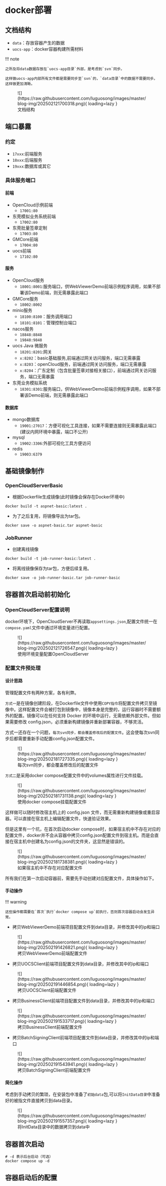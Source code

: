 # docker部署

## 文档结构

- `data`：存放容器产生的数据
- `uocs-app`：docker容器构建所需材料

!!! note

	之所及将data数据存放在`uocs-app目录`外部，是考虑到`svn`同步。

	这样做uocs-app内部所有文件都是需要同步至`svn`的，`data目录`中的数据不需要同步。这样做更加清晰。

<figure markdown="span">
  ![](https://raw.githubusercontent.com/luguosong/images/master/blog-img/202502121700318.png){ loading=lazy }
  <figcaption>文档结构</figcaption>
</figure>

## 端口暴露

### 约定

- `17xxx`:前端服务
- `18xxx`:后端服务
- `19xxx`:数据库或其它

### 具体服务端口

#### 前端

- OpenCloud示例前端
	- `17001:80`
- 东莞模拟业务系统前端
	- `17002:80`
- 东莞批量签章定制
	- `17003:80`
- GMCore前端
  - `17004:80`
- uocs前端
	- `17102:80`

#### 服务

- OpenCloud服务
	- `18001:8001`:服务端口，供WebViewerDemo前端示例程序调用，如果不部署该Demo前端，则无需暴露此端口
- GMCore服务
	- `18002:8002`
- minio服务
	- `18100:8100`：服务调用端口
	- `18101:8101`：管理控制台端口
- nacos服务
	- `18848:8848`
	- `19848:9848`
- uocs Java 微服务
	- `18201:8201`:网关
	- `x:8202`：basic基础服务,前端通过网关访问服务，端口无需暴露
	- `x:8203`：openCloud服务，前端通过网关访问服务，端口无需暴露
	- `x:8204`：广东定制（包含批量签章对接相关接口），前端通过网关访问服务，端口无需暴露
- 东莞业务模拟系统
	- `18301:8301`:服务端口，供WebViewerDemo前端示例程序调用，如果不部署该Demo前端，则无需暴露此端口

#### 数据库

- mongo数据库
    - `19001:27017`：方便可视化工具连接，如果不需要连接则无需暴露此端口(建议内网环境中暴露，端口不公开)
- mysql
    - `19002:3306`:外部可视化工具方便访问
- redis
	- `19003:6379`

## 基础镜像制作

### OpenCloudServerBasic

- 根据Dockerfile生成镜像(此时镜像会保存在Docker环境中)

```shell
docker build -t aspnet-basic:latest .
```

- 为了之后复用，将镜像导出为tar包。

```shell
docker save -o aspnet-basic.tar aspnet-basic
```

### JobRunner

- 创建离线镜像

```shell
docker build -t job-runner-basic:latest .
```

- 将离线镜像保存为tar包，方便后续复用。

```shell
docker save -o job-runner-basic.tar job-runner-basic
```

## 容器首次启动前初始化

### OpenCloudServer配置说明

docker环境下，OpenCloudServer不再读取`appsettings.json`,配置文件统一在`compose.yaml`文件中通过环境变量进行配置。

<figure markdown="span">
  ![](https://raw.githubusercontent.com/luguosong/images/master/blog-img/202502121726547.png){ loading=lazy }
  <figcaption>使用环境变量配置OpenCloudServer</figcaption>
</figure>

### 配置文件预处理

#### 设计思路

管理配置文件有两种方案，各有利弊。

`方式一`是在镜像创建阶段，在Dockerfile文件中使用`COPY指令`将配置文件拷贝至镜像中。这样配置文件会被打包到镜像中，镜像本身是完整的，运行容器时不需要额外的配置。镜像可以在任何支持
Docker 的环境中运行，无需依赖外部文件。但如果需要修改 config.json，必须重新构建镜像并重新部署容器，不够灵活。

方式一还存在一个问题，`每次svn同步，都会覆盖修改后的配置文件`。这会使每次svn同步后都需要重新手动配置config.json配置文件。

<figure markdown="span">
  ![](https://raw.githubusercontent.com/luguosong/images/master/blog-img/202502181727335.png){ loading=lazy }
  <figcaption>每次svn同步，都会覆盖修改后的配置文件</figcaption>
</figure>

`方式二`是采用docker compose配置文件中的volumes属性进行文件挂载。

<figure markdown="span">
  ![](https://raw.githubusercontent.com/luguosong/images/master/blog-img/202502181731138.png){ loading=lazy }
  <figcaption>使用docker compose挂载配置文件</figcaption>
</figure>

这样做可以随时修改宿主机上的 config.json 文件，而无需重新构建镜像或重启容器。可以直接在宿主机上编辑配置文件，快速验证效果。

但是这里有一个坑，在首次启动docker
compose时，如果宿主机中不存在对应的配置文件，docker并不会从容器中拷贝config.json配置文件到宿主机。而是会直接在宿主机中创建名为config.json的文件夹，这显然是错误的。

<figure markdown="span">
  ![](https://raw.githubusercontent.com/luguosong/images/master/blog-img/202502181738381.png){ loading=lazy }
  <figcaption>如果宿主机中不存在对应配置文件</figcaption>
</figure>

所有我们在第一次启动容器前，需要先手动创建对应配置文件，具体操作如下。

#### 手动操作

!!! warning

	这些操作都需要在`首次`执行`docker compose up`前执行，否则首次容器启动会发生异常。

- 拷贝WebViewerDemo前端项目配置文件到data目录，并修改其中的ip和端口

<figure markdown="span">
  ![](https://raw.githubusercontent.com/luguosong/images/master/blog-img/202502191426821.png){ loading=lazy }
  <figcaption>拷贝WebViewerDemo前端配置文件</figcaption>
</figure>

- 拷贝UOCSClient前端项目配置文件到data目录，并修改其中的ip和端口

<figure markdown="span">
  ![](https://raw.githubusercontent.com/luguosong/images/master/blog-img/202502191446854.png){ loading=lazy }
  <figcaption>拷贝UOCSClient前端配置文件</figcaption>
</figure>

- 拷贝BusinessClient前端项目配置文件到data目录，并修改其中的ip和端口

<figure markdown="span">
  ![](https://raw.githubusercontent.com/luguosong/images/master/blog-img/202502191533717.png){ loading=lazy }
  <figcaption>拷贝BusinessClient前端配置文件</figcaption>
</figure>

- 拷贝BatchSigningClient前端项目配置文件到data目录，并修改其中的ip和端口

<figure markdown="span">
  ![](https://raw.githubusercontent.com/luguosong/images/master/blog-img/202502191543941.png){ loading=lazy }
  <figcaption>拷贝BatchSigningClient前端配置文件</figcaption>
</figure>

#### 简化操作

考虑到手动拷贝的繁琐，在安装包中准备了`初始data`包,可以将`InitData目录`中准备好的被指文件直接拷贝到data目录。

<figure markdown="span">
  ![](https://raw.githubusercontent.com/luguosong/images/master/blog-img/202502191557357.png){ loading=lazy }
  <figcaption>将InitData目录中的数据拷贝到data中</figcaption>
</figure>

## 容器首次启动

```shell
# -d 表示后台启动（可选）
docker compose up -d
```

## 容器启动后的配置

